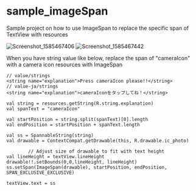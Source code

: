 # sample_imageSpan
Sample project on how to use ImageSpan to replace the specific span of TextView with resources

![Screenshot_1585467406](https://user-images.githubusercontent.com/40135056/77844669-6ab54180-71e3-11ea-90a0-1ac41bfb46db.png)
![Screenshot_1585467442](https://user-images.githubusercontent.com/40135056/77844671-6f79f580-71e3-11ea-819e-9a76509b3609.png)

When you have string value like below, replace the span of "cameraIcon" with a camera icon resources with ImageSpan
```
// value/strings
<string name="explanation">Press cameraIcon please!!</string>
// value-ja/strings
<string name="explanation">cameraIconをタップしてね！</string>
```

```@kotlin
val string = resources.getString(R.string.explanation)
val spanText = "cameraIcon"

val startPosition = string.split(spanText)[0].length
val endPosition = startPosition + spanText.length

val ss = SpannableString(string)
val drawable = ContextCompat.getDrawable(this, R.drawable.ic_photo)
        
        // Adjust size of drawable to fit with text height
val lineHeight = textView.lineHeight
drawable!!.setBounds(0,0,lineHeight, lineHeight)
ss.setSpan(ImageSpan(drawable), startPosition, endPosition, SPAN_EXCLUSIVE_EXCLUSIVE)

textView.text = ss

```

